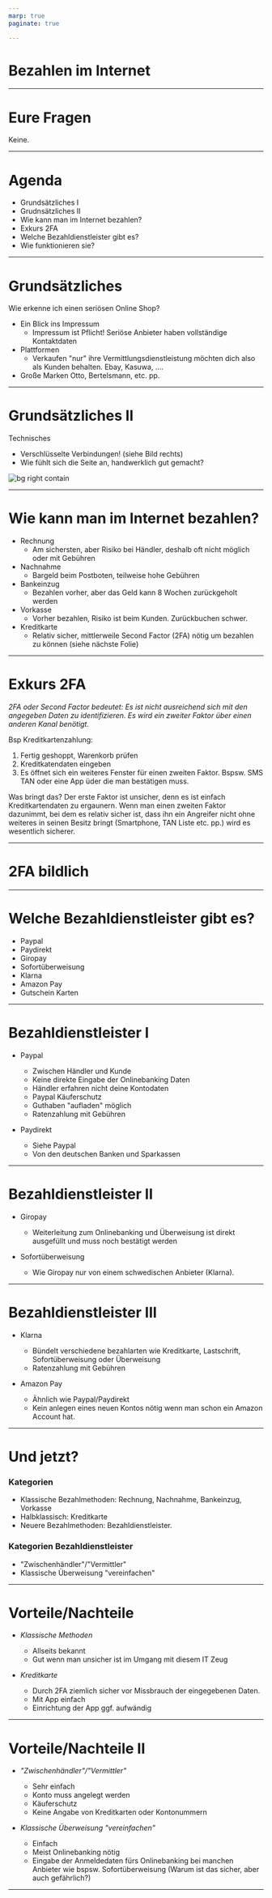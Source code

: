 ```yaml
---
marp: true
paginate: true 

---
```


# Bezahlen im Internet

---

# Eure Fragen

Keine. 

---

# Agenda 

* Grundsätzliches I
* Grudnsätzliches II
* Wie kann man im Internet bezahlen?
* Exkurs 2FA
* Welche Bezahldienstleister gibt es?  
* Wie funktionieren sie? 




---

# Grundsätzliches

Wie erkenne ich einen seriösen Online Shop? 

* Ein Blick ins Impressum 
    * Impressum ist Pflicht! Seriöse Anbieter haben vollständige Kontaktdaten
* Plattformen 
    * Verkaufen "nur" ihre Vermittlungsdienstleistung möchten dich also als Kunden behalten. Ebay, Kasuwa, ....
* Große Marken Otto, Bertelsmann, etc. pp. 

---

# Grundsätzliches II

Technisches

* Verschlüsselte Verbindungen! (siehe Bild rechts) 
* Wie fühlt sich die Seite an, handwerklich gut gemacht? 

![bg right contain](secure.png)

---

# Wie kann man im Internet bezahlen? 

* Rechnung 
    * Am sichersten, aber Risiko bei Händler, deshalb oft nicht möglich oder mit Gebühren
* Nachnahme
    * Bargeld beim Postboten, teilweise hohe Gebühren 
* Bankeinzug
    * Bezahlen vorher, aber das Geld kann 8 Wochen zurückgeholt werden
* Vorkasse
    * Vorher bezahlen, Risiko ist beim Kunden. Zurückbuchen schwer.
* Kreditkarte 
    * Relativ sicher, mittlerweile Second Factor (2FA) nötig um bezahlen zu können (siehe nächste Folie)

---

# Exkurs 2FA

*2FA oder Second Factor bedeutet: Es ist nicht ausreichend sich mit den angegeben Daten zu identifizieren. Es wird ein zweiter Faktor über einen anderen Kanal benötigt.* 

Bsp Kreditkartenzahlung: 
1. Fertig geshoppt, Warenkorb prüfen
2. Kreditkatendaten eingeben 
3. Es öffnet sich ein weiteres Fenster für einen zweiten Faktor. Bspsw. SMS TAN oder eine App üder die man bestätigen muss.

Was bringt das? 
Der erste Faktor ist unsicher, denn es ist einfach Kreditkartendaten zu ergaunern.
Wenn man einen zweiten Faktor dazunimmt, bei dem es relativ sicher ist, dass ihn ein Angreifer nicht ohne weiteres in seinen Besitz bringt (Smartphone, TAN Liste etc. pp.) wird es wesentlich sicherer.

---

# 2FA bildlich

---

# Welche Bezahldienstleister gibt es? 

* Paypal
* Paydirekt
* Giropay
* Sofortüberweisung
* Klarna
* Amazon Pay
* Gutschein Karten

---

# Bezahldienstleister I

* Paypal
    * Zwischen Händler und Kunde
    * Keine direkte Eingabe der Onlinebanking Daten
    * Händler erfahren nicht deine Kontodaten
    * Paypal Käuferschutz
    * Guthaben "aufladen" möglich
    * Ratenzahlung mit Gebühren

* Paydirekt 
    * Siehe Paypal
    * Von den deutschen Banken und Sparkassen

---

# Bezahldienstleister II

* Giropay 
    * Weiterleitung zum Onlinebanking und Überweisung ist direkt ausgefüllt und muss noch bestätigt werden

* Sofortüberweisung
    * Wie Giropay nur von einem schwedischen Anbieter (Klarna). 

---

# Bezahldienstleister III

* Klarna
    * Bündelt verschiedene bezahlarten wie Kreditkarte, Lastschrift, Sofortüberweisung oder Überweisung
    * Ratenzahlung mit Gebühren

* Amazon Pay
    * Ähnlich wie Paypal/Paydirekt
    * Kein anlegen eines neuen Kontos nötig wenn man schon ein Amazon Account hat. 

---
# Und jetzt?

### Kategorien

* Klassische Bezahlmethoden: Rechnung, Nachnahme, Bankeinzug, Vorkasse
* Halbklassisch: Kreditkarte
* Neuere Bezahlmethoden: Bezahldienstleister.

### Kategorien Bezahldienstleister

* "Zwischenhändler"/"Vermittler"
* Klassische Überweisung "vereinfachen"

---

# Vorteile/Nachteile

* *Klassische Methoden*
    * Allseits bekannt 
    * Gut wenn man unsicher ist im Umgang mit diesem IT Zeug

* *Kreditkarte*
    * Durch 2FA ziemlich sicher vor Missbrauch der eingegebenen Daten. 
    * Mit App einfach
    * Einrichtung der App ggf. aufwändig

---

# Vorteile/Nachteile II

* *"Zwischenhändler"/"Vermittler"*
    * Sehr einfach
    * Konto muss angelegt werden
    * Käuferschutz
    * Keine Angabe von Kreditkarten oder Kontonummern

* *Klassische Überweisung "vereinfachen"*
    * Einfach
    * Meist Onlinebanking nötig
    * Eingabe der Anmeldedaten fürs Onlinebanking bei manchen Anbieter wie bspsw. Sofortüberweisung (Warum ist das sicher, aber auch gefährlich?)


---
